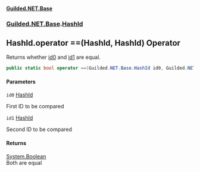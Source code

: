 #### [Guilded.NET.Base](index 'index')
### [Guilded.NET.Base](Guilded.NET.Base 'Guilded.NET.Base').[HashId](HashId 'Guilded.NET.Base.HashId')

## HashId.operator ==(HashId, HashId) Operator

Returns whether [id0](HashId.operator(HashId,HashId)#Guilded.NET.Base.HashId.op_Equality(Guilded.NET.Base.HashId,Guilded.NET.Base.HashId).id0 'Guilded.NET.Base.HashId.op_Equality(Guilded.NET.Base.HashId, Guilded.NET.Base.HashId).id0') and [id1](HashId.operator(HashId,HashId)#Guilded.NET.Base.HashId.op_Equality(Guilded.NET.Base.HashId,Guilded.NET.Base.HashId).id1 'Guilded.NET.Base.HashId.op_Equality(Guilded.NET.Base.HashId, Guilded.NET.Base.HashId).id1') are equal.

```csharp
public static bool operator ==(Guilded.NET.Base.HashId id0, Guilded.NET.Base.HashId id1);
```
#### Parameters

<a name='Guilded.NET.Base.HashId.op_Equality(Guilded.NET.Base.HashId,Guilded.NET.Base.HashId).id0'></a>

`id0` [HashId](HashId 'Guilded.NET.Base.HashId')

First ID to be compared

<a name='Guilded.NET.Base.HashId.op_Equality(Guilded.NET.Base.HashId,Guilded.NET.Base.HashId).id1'></a>

`id1` [HashId](HashId 'Guilded.NET.Base.HashId')

Second ID to be compared

#### Returns
[System.Boolean](https://docs.microsoft.com/en-us/dotnet/api/System.Boolean 'System.Boolean')  
Both are equal